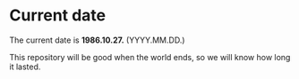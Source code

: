 # Current date

The current date is **1986.10.27.** (YYYY.MM.DD.)

This repository will be good when the world ends, so we will know how long it lasted.